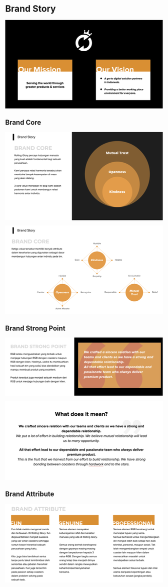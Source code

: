 # Brand Story

![](../.gitbook/assets/screen-shot-2020-11-16-at-13.52.03.png)

## Brand Core

![](../.gitbook/assets/screen-shot-2020-11-15-at-19.55.15.png)

![](../.gitbook/assets/screen-shot-2020-11-15-at-19.56.10.png)



## Brand Strong Point

![](../.gitbook/assets/screen-shot-2020-11-15-at-20.14.07.png)

![](../.gitbook/assets/screen-shot-2020-11-15-at-20.12.29.png)

## Brand Attribute

![](../.gitbook/assets/screen-shot-2020-11-15-at-20.05.44.png)



